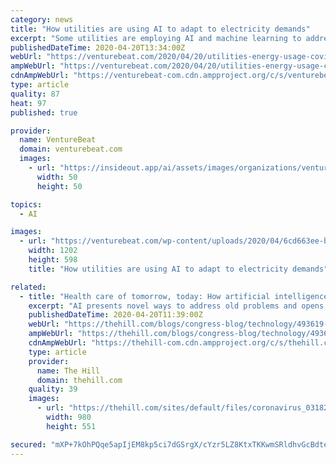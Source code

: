 ```yaml
---
category: news
title: "How utilities are using AI to adapt to electricity demands"
excerpt: "Some utilities are employing AI and machine learning to address the windfalls and fluctuations in energy usage resulting from COVID-19. Precise load forecasting could ensure that operations aren’t interrupted in the coming months, thereby preventing blackouts and brownouts. And they might also bolster the efficiency of utilities’ internal ..."
publishedDateTime: 2020-04-20T13:34:00Z
webUrl: "https://venturebeat.com/2020/04/20/utilities-energy-usage-covid-19-ai-machine-learning/"
ampWebUrl: "https://venturebeat.com/2020/04/20/utilities-energy-usage-covid-19-ai-machine-learning/amp/"
cdnAmpWebUrl: "https://venturebeat-com.cdn.ampproject.org/c/s/venturebeat.com/2020/04/20/utilities-energy-usage-covid-19-ai-machine-learning/amp/"
type: article
quality: 87
heat: 97
published: true

provider:
  name: VentureBeat
  domain: venturebeat.com
  images:
    - url: "https://insideout.app/ai/assets/images/organizations/venturebeat.com-50x50.jpg"
      width: 50
      height: 50

topics:
  - AI

images:
  - url: "https://venturebeat.com/wp-content/uploads/2020/04/6cd663ee-b571-428e-8665-0dadb7cbc371-e1587321011520.png?fit=1202%2C598&strip=all"
    width: 1202
    height: 598
    title: "How utilities are using AI to adapt to electricity demands"

related:
  - title: "Health care of tomorrow, today: How artificial intelligence is fighting the current, and future, COVID-19 pandemic"
    excerpt: "AI presents novel ways to address old problems and opens doors to solving newly developing population health concerns."
    publishedDateTime: 2020-04-20T11:39:00Z
    webUrl: "https://thehill.com/blogs/congress-blog/technology/493619-health-care-of-tomorrow-today-how-artificial-intelligence-is"
    ampWebUrl: "https://thehill.com/blogs/congress-blog/technology/493619-health-care-of-tomorrow-today-how-artificial-intelligence-is?amp"
    cdnAmpWebUrl: "https://thehill-com.cdn.ampproject.org/c/s/thehill.com/blogs/congress-blog/technology/493619-health-care-of-tomorrow-today-how-artificial-intelligence-is?amp"
    type: article
    provider:
      name: The Hill
      domain: thehill.com
    quality: 39
    images:
      - url: "https://thehill.com/sites/default/files/coronavirus_031820getty_states-supply-fight.jpg"
        width: 980
        height: 551

secured: "mXP+7kOhPQqe5apIjEM8kp5ci7dGSrgX/cYzr5LZ8KtxTKKwmSRldhvGcBdte9yyiF4wfYJsY+JP1Re2r6cpOJyhJi134CsmalNHQHqWDwHZ+L/5KkFiauL+QsC111rV/atsr6Jy1K04b3ZMCM9ZepTRiVwH9k9PCLs4oJ/tEp5Ekju1GgTMUZTF382lvOcCMMpfyvukMb49uZ0jJk96PlSKY4mhsbXWAOEGcAC6oyr3wzDH4rFD3bepF62supzzu+qaSXv0O/Z21eeEs727xpHEbyouBmMJCCrS5VKZvVp/qLZC2tOtspjrob+0qq+LoXyS/30VhQBckYCvU9doTte3ig7eu8WJE1uthlYVswrR0kZ3Jr/ZsamqrJGBzw7DwWNVkWSHXF9m9itw37UjlSWRRcF4h1z6I0INBWl5Ah9L3evwjurLcZSipztSs03n9wtxex5BMsuKYbAD5ebWWz8PePQFdZXqtaJ9iH4MTGM=;aclC21fKE8fZTmh+ooA+jA=="
---
```


